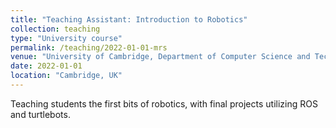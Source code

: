 ```yaml
---
title: "Teaching Assistant: Introduction to Robotics"
collection: teaching
type: "University course"
permalink: /teaching/2022-01-01-mrs
venue: "University of Cambridge, Department of Computer Science and Technology"
date: 2022-01-01
location: "Cambridge, UK"
---
```


Teaching students the first bits of robotics, with final projects utilizing ROS and turtlebots.